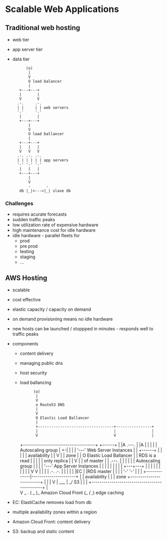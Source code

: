 # Scalable Web Applications
## Traditional web hosting
- web tier
- app server tier
- data tier



            (o) 
             |
             V
             O load balancer
             |
         +---+---+
         |       |
         V       V
        .-.     .-.
        | |     | | web servers
        '-'     '-'
         |       |
         +---+---+
             |
             V
             O load ballancer
             |
         +---+---+     
         |   |   |
         V   V   V
        .-. .-. .-.
        | | | | | | app servers
        '-' '-' '-'
         |   |   |
         +---+---+
             |
             V
             -       -
         db |_|<--->|_| slave db

### Challenges
- requires acurate forecasts
- sudden traffic peaks
- low utilization rate of expensive hardware
- high maintenance cost for idle hardware
- idle hardware - parallel fleets for
    - prod
    - pre prod
    - testing
    - staging
    - ...

## AWS Hosting
- scalable
- cost effective
- elastic capacity / capacity on demand
- on demand provisioning means no idle hardware
- new hosts can be launched / stoppped in minutes - responds well to traffic peaks
- components
    - content delivery
    - managing public dns
    - host security
    - load ballancing




                (o)
                 |
                 V
                 o Route53 DNS
                 |
                 V
                 O Elastic Load Ballancer
                 |
                 +----------------------------------+----------------+
                 |                                  |                |
                 V                                  V                |
        +------------------------------------+    +------+           |
        |A      .---.                        |    |A     |           |
        |       |   | Autoscaling group      |  +-|      |           |
        |       '---' Web Server Instances   |  | +------+           |
        |         |                          |  | availability       |
        |         V                          |  | zone               |
        |         O Elastic Load Ballancer   |  | RDS is a read      |
        |         |                          |  |   only replica     |
        |         V                          |  |   of master        |
        |       .---.                        |  |                    |
        |       |   | Autoscaling group      |  |                    |
        |       '---' App Server Instances   |  |                    |
        |         |                          |  |                    |
        |     +---+---+                      |  |                    |
        |     |       |                      |  |                    |
        |     V       V                      |  |                    |
        |    .-.     .-.                     |  |                    |
        |    | |EC   | |RDS master           |  |                    |
        |    '-'     '-'                     |  |                    |
        +-------------|----------------------+  |                    |
        availability  |                         |                    |
        zone          +-------------------------+                    |
                      |                                              |
                      V                                              |
                     ___                                             |
                     \_/ S3                                          |
                      |                                              |
                      +----------------------------------------------+
                      |                                              
                      V
                      _ .
                    (  _ )_  Amazon Cloud Front
                  (_  _(_ ,) edge caching
                  



- EC: ElastiCache removes load from db
- multiple availability zones within a region
- Amazon Cloud Front: content delivery
- S3: backup and static content